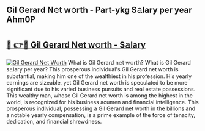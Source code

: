 ## Gil Gerard N𝚎t w𝚘rth - Part-ykg S𝚊lary per year Ahm0P

# <h2><a href="http://gc0t69.nevu.top/?p=Gil+Gerard">🔗 👉🔴 Gil Gerard N𝚎t w𝚘rth - S𝚊lary</a></h2>

[![Gil Gerard N𝚎t W𝚘rth](https://i.imgur.com/Oavwk0R.jpeg)](http://gc0t69.nevu.top/?p=Gil+Gerard)
What is Gil Gerard n𝚎t w𝚘rth? What is Gil Gerard s𝚊lary per year?
This prosperous individual's Gil Gerard net worth is substantial, making him one of the wealthiest in his profession. His yearly earnings are sizeable, yet Gil Gerard net worth is speculated to be more significant due to his varied business pursuits and real estate possessions. This wealthy man, whose Gil Gerard net worth is among the highest in the world, is recognized for his business acumen and financial intelligence. This prosperous individual, possessing a Gil Gerard net worth in the billions and a notable yearly compensation, is a prime example of the force of tenacity, dedication, and financial shrewdness.
